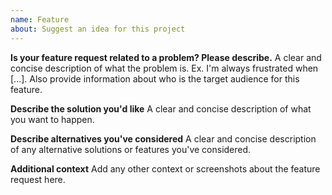 ```yaml
---
name: Feature
about: Suggest an idea for this project
---
```


**Is your feature request related to a problem? Please describe.**
A clear and concise description of what the problem is. Ex. I'm always frustrated when [...]. Also provide information about who is the target audience for this feature.

**Describe the solution you'd like**
A clear and concise description of what you want to happen.

**Describe alternatives you've considered**
A clear and concise description of any alternative solutions or features you've considered.

**Additional context**
Add any other context or screenshots about the feature request here.
